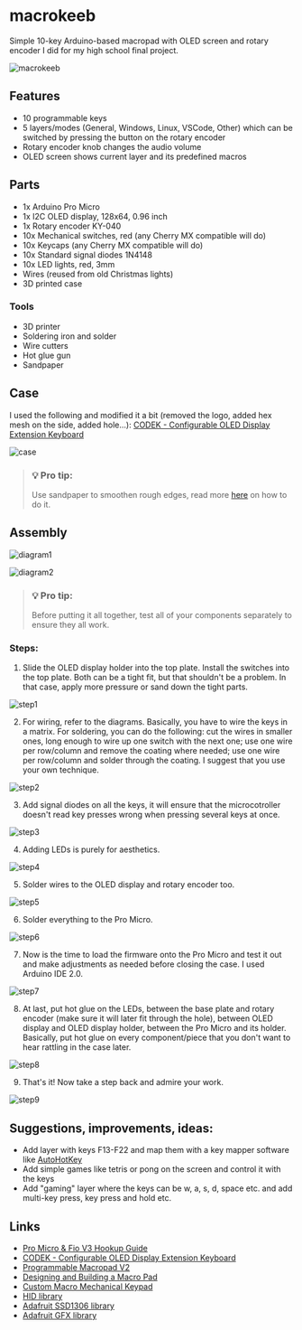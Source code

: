 # macrokeeb

Simple 10-key Arduino-based macropad with OLED screen and rotary encoder I did for my high school final project.

![macrokeeb](/images/macrokeeb_final_3.jpg)

## Features

- 10 programmable keys
- 5 layers/modes (General, Windows, Linux, VSCode, Other) which can be switched by pressing the button on the rotary encoder
- Rotary encoder knob changes the audio volume
- OLED screen shows current layer and its predefined macros

## Parts

- 1x Arduino Pro Micro
- 1x I2C OLED display, 128x64, 0.96 inch
- 1x Rotary encoder KY-040
- 10x Mechanical switches, red (any Cherry MX compatible will do)
- 10x Keycaps (any Cherry MX compatible will do)
- 10x Standard signal diodes 1N4148
- 10x LED lights, red, 3mm
- Wires (reused from old Christmas lights)
- 3D printed case

### Tools

- 3D printer
- Soldering iron and solder
- Wire cutters
- Hot glue gun
- Sandpaper

## Case

I used the following and modified it a bit (removed the logo, added hex mesh on the side, added hole...): 
[CODEK - Configurable OLED Display Extension Keyboard](https://www.thingiverse.com/thing:4539723)

![case](/images/macrokeeb_3d_printed_case.jpg)

> ### :bulb: Pro tip:
>
> Use sandpaper to smoothen rough edges, read more [here](https://www.3dsourced.com/guides/sanding-pla/) on how to do it.

## Assembly

![diagram1](/diagrams/assembly_diagram.jpg)

![diagram2](/diagrams/electric_diagram.jpg)

> ### :bulb: Pro tip:
>
> Before putting it all together, test all of your components separately to ensure they all work.

### Steps:

1. Slide the OLED display holder into the top plate. Install the switches into the top plate. Both can be a tight fit, but that shouldn't be a problem. In that case, apply more pressure or sand down the tight parts.

![step1](/images/macrokeeb_assembly_1.jpg)

2. For wiring, refer to the diagrams. Basically, you have to wire the keys in a matrix. For soldering, you can do the following: cut the wires in smaller ones, long enough to wire up one switch with the next one; use one wire per row/column and remove the coating where needed; use one wire per row/column and solder through the coating. I suggest that you use your own technique.

![step2](/images/macrokeeb_assembly_2.jpg)

3. Add signal diodes on all the keys, it will ensure that the microcotroller doesn't read key presses wrong when pressing several keys at once.

![step3](/images/macrokeeb_assembly_3.jpg)

4. Adding LEDs is purely for aesthetics.

![step4](/images/macrokeeb_assembly_4.jpg)

5. Solder wires to the OLED display and rotary encoder too.

![step5](/images/macrokeeb_assembly_5.jpg)

6. Solder everything to the Pro Micro.

![step6](/images/macrokeeb_assembly_6.jpg)

7. Now is the time to load the firmware onto the Pro Micro and test it out and make adjustments as needed before closing the case. I used Arduino IDE 2.0.

![step7](/images/macrokeeb_assembly_7.jpg)

8. At last, put hot glue on the LEDs, between the base plate and rotary encoder (make sure it will later fit through the hole), between OLED display and OLED display holder, between the Pro Micro and its holder. Basically, put hot glue on every component/piece that you don't want to hear rattling in the case later.

![step8](/images/macrokeeb_final_1.jpg)

9. That's it! Now take a step back and admire your work.

![step9](/images/macrokeeb_final_2.jpg)

## Suggestions, improvements, ideas:

- Add layer with keys F13-F22 and map them with a key mapper software like [AutoHotKey](https://www.autohotkey.com/)
- Add simple games like tetris or pong on the screen and control it with the keys
- Add "gaming" layer where the keys can be w, a, s, d, space etc. and add multi-key press, key press and hold etc.

## Links

- [Pro Micro & Fio V3 Hookup Guide](https://learn.sparkfun.com/tutorials/pro-micro--fio-v3-hookup-guide/all)
- [CODEK - Configurable OLED Display Extension Keyboard](https://www.thingiverse.com/thing:4539723)
- [Programmable Macropad V2](https://www.instructables.com/Programmable-Macropad-V2/)
- [Designing and Building a Macro Pad](https://codevember.org/projects/designing-and-building-a-macro-pad/)
- [Custom Macro Mechanical Keypad](https://www.instructables.com/Custom-Macro-Mechanical-Keypad/)
- [HID library](https://github.com/NicoHood/HID)
- [Adafruit SSD1306 library](https://github.com/adafruit/Adafruit_SSD1306)
- [Adafruit GFX library](https://github.com/adafruit/Adafruit-GFX-Library)
